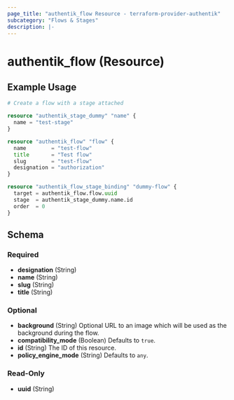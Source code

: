 ```yaml
---
page_title: "authentik_flow Resource - terraform-provider-authentik"
subcategory: "Flows & Stages"
description: |-
---
```

# authentik_flow (Resource)

## Example Usage

```terraform
# Create a flow with a stage attached

resource "authentik_stage_dummy" "name" {
  name = "test-stage"
}

resource "authentik_flow" "flow" {
  name        = "test-flow"
  title       = "Test flow"
  slug        = "test-flow"
  designation = "authorization"
}

resource "authentik_flow_stage_binding" "dummy-flow" {
  target = authentik_flow.flow.uuid
  stage  = authentik_stage_dummy.name.id
  order  = 0
}
```

<!-- schema generated by tfplugindocs -->
## Schema

### Required

- **designation** (String)
- **name** (String)
- **slug** (String)
- **title** (String)

### Optional

- **background** (String) Optional URL to an image which will be used as the background during the flow.
- **compatibility_mode** (Boolean) Defaults to `true`.
- **id** (String) The ID of this resource.
- **policy_engine_mode** (String) Defaults to `any`.

### Read-Only

- **uuid** (String)
